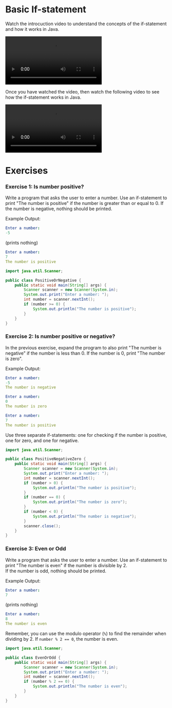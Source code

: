 # Basic If-statement

Watch the introcuction video to understand the concepts of the if-statement and how it works in Java.

<video src="https://youtu.be/aK1hu_LXYs8"></video>

Once you have watched the video, then watch the following video to see how the if-statement works in Java.

<video src="https://youtu.be/Vu3C2OFt9cU"></video>

# Exercises

### Exercise 1: Is number positive?
Write a program that asks the user to enter a number. Use an if-statement to print "The number is positive" if the number is greater than or equal to 0. If the number is negative, nothing should be printed.

Example Output:
```yaml
Enter a number:
-5
```
(prints nothing)

```yaml
Enter a number:
7
The number is positive
```

<hint title="Solution">

```java
import java.util.Scanner;

public class PositiveOrNegative {
    public static void main(String[] args) {
        Scanner scanner = new Scanner(System.in);
        System.out.print("Enter a number: ");
        int number = scanner.nextInt();
        if (number >= 0) {
            System.out.println("The number is positive");
        }
    }
}
```
</hint>

### Exercise 2: Is number positive or negative?

In the previous exercise, expand the program to also print "The number is negative" if the number is less than 0. If the number is 0, print "The number is zero".

Example Output:
```yaml
Enter a number:
-5
The number is negative
```

```yaml
Enter a number:
0
The number is zero
```

```yaml
Enter a number:
7
The number is positive
```

<hint title="Hint 1">

Use three separate if-statements: one for checking if the number is positive, one for zero, and one for negative.

</hint>

<hint title="Solution">

```java
import java.util.Scanner;

public class PositiveNegativeZero {
    public static void main(String[] args) {
        Scanner scanner = new Scanner(System.in);
        System.out.print("Enter a number: ");
        int number = scanner.nextInt();
        if (number > 0) {
            System.out.println("The number is positive");
        }
        if (number == 0) {
            System.out.println("The number is zero");
        }
        if (number < 0) {
            System.out.println("The number is negative");
        }
        scanner.close();
    }
}
```
</hint>

### Exercise 3: Even or Odd
Write a program that asks the user to enter a number. Use an if-statement to print "The number is even" if the number is divisible by 2.\
If the number is odd, nothing should be printed.

Example Output:
```yaml
Enter a number:
7
```
(prints nothing)

```yaml
Enter a number:
8
The number is even
```

<hint title="Hint 1">

Remember, you can use the modulo operator (`%`) to find the remainder when dividing by 2. If `number % 2 == 0`, the number is even.

</hint>

<hint title="Solution">

```java
import java.util.Scanner;

public class EvenOrOdd {
    public static void main(String[] args) {
        Scanner scanner = new Scanner(System.in);
        System.out.print("Enter a number: ");
        int number = scanner.nextInt();
        if (number % 2 == 0) {
            System.out.println("The number is even");
        }
    }
}
```

</hint>
